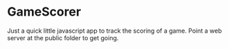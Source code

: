 GameScorer
==========

Just a quick little javascript app to track the scoring of a game.
Point a web server at the public folder to get going.
